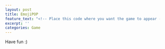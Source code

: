 ```yaml
---
layout: post
title: EmojiPOP
feature_text: "<!-- Place this code where you want the game to appear -->\r\n\n<iframe src='https://games.gameboss.com/emojipop/index.html?lang=en' width='600' height='400' marginwidth='0' marginheight='0' hspace='0' vspace='0' frameborder='0' scrolling='no'></iframe>"
excerpt: ''
categories: Game
---
```

Have fun :)
